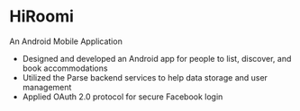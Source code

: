 # HiRoomi
An Android Mobile Application

- Designed and developed an Android app for people to list, discover, and book accommodations
- Utilized the Parse backend services to help data storage and user management
- Applied OAuth 2.0 protocol for secure Facebook login
